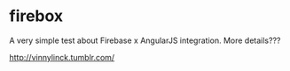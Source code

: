 firebox
=======

A very simple test about Firebase  x AngularJS integration.
More details???

http://vinnylinck.tumblr.com/
